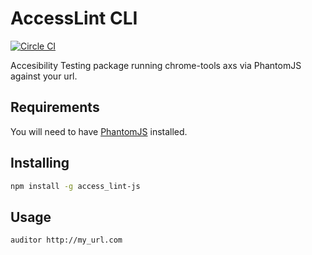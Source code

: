 # AccessLint CLI

[![Circle
CI](https://circleci.com/gh/accesslint/access_lint-js.svg?style=svg)](https://circleci.com/gh/accesslint/access_lint-js)

Accesibility Testing package running chrome-tools axs via PhantomJS against your
url.

## Requirements

You will need to have [PhantomJS](http://phantomjs.org/) installed.

## Installing

```bash
npm install -g access_lint-js
```

## Usage

```
auditor http://my_url.com
```
